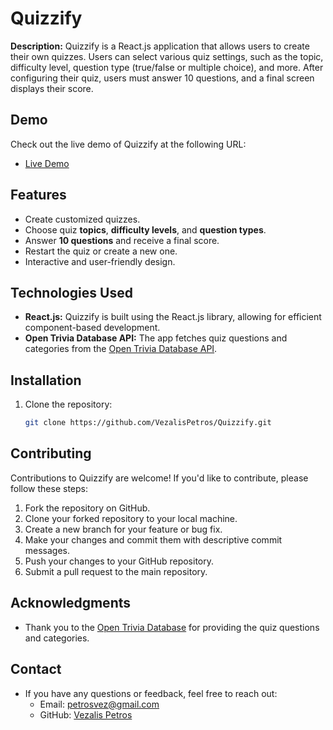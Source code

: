 # Quizzify

**Description:** Quizzify is a React.js application that allows users to create their own quizzes. Users can select various quiz settings, such as the topic, difficulty level, question type (true/false or multiple choice), and more. After configuring their quiz, users must answer 10 questions, and a final screen displays their score.



## Demo

Check out the live demo of Quizzify at the following URL:

- <a href="https://stellar-dieffenbachia-79b703.netlify.app" target="_blank">Live Demo</a>



## Features

- Create customized quizzes.
- Choose quiz **topics**, **difficulty levels**, and **question types**.
- Answer **10 questions** and receive a final score.
- Restart the quiz or create a new one.
- Interactive and user-friendly design.

## Technologies Used

- **React.js:** Quizzify is built using the React.js library, allowing for efficient component-based development.
- **Open Trivia Database API:** The app fetches quiz questions and categories from the [Open Trivia Database API](https://opentdb.com/api_category.php).

## Installation

1. Clone the repository:

   ```bash
   git clone https://github.com/VezalisPetros/Quizzify.git


## Contributing

Contributions to Quizzify are welcome! If you'd like to contribute, please follow these steps:

1. Fork the repository on GitHub.
2. Clone your forked repository to your local machine.
3. Create a new branch for your feature or bug fix.
4. Make your changes and commit them with descriptive commit messages.
5. Push your changes to your GitHub repository.
6. Submit a pull request to the main repository.

## Acknowledgments

- Thank you to the [Open Trivia Database](https://opentdb.com) for providing the quiz questions and categories.


## Contact

- If you have any questions or feedback, feel free to reach out:
  - Email: petrosvez@gmail.com
  - GitHub: [Vezalis Petros](https://github.com/VezalisPetros)

